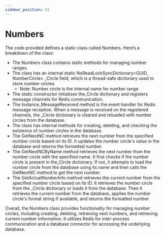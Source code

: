 ```yaml
---
sidebar_position: 23
---
```

# Numbers

The code provided defines a static class called Numbers. Here’s a breakdown of the class:

- The Numbers class contains static methods for managing number ranges.
- The class has an internal static NoReadLockSyncDictionary<GUID, NumberCircle> _Circle field, which is a thread-safe dictionary used to store number circles.
  - Note: Number circle is the internal name for number range.
- The static constructor initializes the_Circle dictionary and registers message channels for Redis communication.
- The Instance_MessageReceived method is the event handler for Redis message reception. When a message is received on the registered channels, the _Circle dictionary is cleared and reloaded with number circles from the database.
- The class has internal methods for creating, deleting, and checking the existence of number circles in the database.
- The GetNextNC method retrieves the next number from the specified number circle based on its ID. It updates the number circle's value in the database and returns the formatted number.
- The GetNextNCByName method retrieves the next number from the number circle with the specified name. It first checks if the number circle is present in the_Circle dictionary. If not, it attempts to load the number circle from the database using its name and then calls the GetNextNC method to get the next number.
- The GetActualNumberInfo method retrieves the current number from the specified number circle based on its ID. It retrieves the number circle from the _Circle dictionary or loads it from the database. Then it retrieves the current number from the database, applies the number circle's format string if available, and returns the formatted number.

Overall, the Numbers class provides functionality for managing number circles, including creating, deleting, retrieving next numbers, and retrieving current number information. It utilizes Redis for inter-process communication and a database connector for accessing the underlying database.
